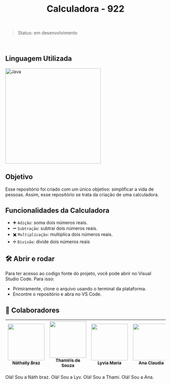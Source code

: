 <h1 align = "center">Calculadora - 922</h1>
<br/>

> Status: em desenvolvimento

<br/>

## Linguagem Utilizada

<img src="https://user-images.githubusercontent.com/99278000/179435007-30abe8d5-336c-45a0-8bdd-69c575143f7f.png" alt="Java" width=300>

## Objetivo

Esse repositório foi criado com um único objetivo: simplificar a vida de pessoas. Assim, esse repositório se trata da criação de uma calculadora.

## Funcionalidades da Calculadora

- :heavy_plus_sign: `Adição`: soma dois números reais.
- :heavy_minus_sign: `Subtração`: subtrai dois números reais.
- :heavy_multiplication_x: `Multiplicação`: multiplica dois números reais.
- :heavy_division_sign: `Divisão`: divide dois números reais

## :hammer_and_wrench: Abrir e rodar 

Para ter acesso ao codigo fonte do projeto, você pode abrir no Visual Studio Code. Para isso:

- Primiramente, clone o arquivo usando o terminal da plataforma.
- Encontre o repositório e abra no VS Code.

## :handshake: Colaboradores

| [<img src="https://user-images.githubusercontent.com/99278000/179440837-50c7a001-84cf-4e79-92a2-adc9d7caf591.png" width=115><br><sub>Náthally Braz</sub>](https://github.com/nathylla5) |  [<img src="https://user-images.githubusercontent.com/99278000/179602169-d335592d-785d-4252-92d4-25b78762f22f.png" width=115><br><sub>Thamiris de Souza</sub>](https://github.com/Thami1d) |  [<img src="https://user-images.githubusercontent.com/99278000/179441558-aaaef6b1-41f3-4604-be4a-014a2fee39b5.png" width=115><br><sub>Lyvia Maria</sub>](https://github.com/lyvianunes) | [<img src="https://user-images.githubusercontent.com/99278000/179441886-045fa41e-59a9-47c8-a9ed-aa20f8863f4d.png" width=115><br><sub>Ana Claudia</sub>](https://github.com/anaclaudiasb) |
| :---: | :---: | :---: | :---:|

Olá! Sou a Náth braz.
Olá! Sou a Lyv.
Olá! Sou a Thami.
Olá! Sou a Ana.